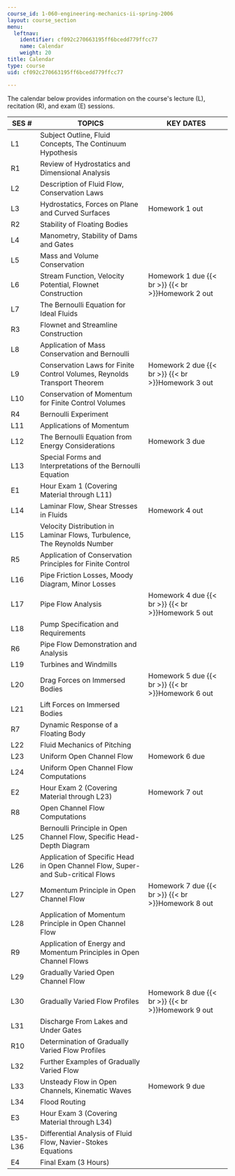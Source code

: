 ```yaml
---
course_id: 1-060-engineering-mechanics-ii-spring-2006
layout: course_section
menu:
  leftnav:
    identifier: cf092c270663195ff6bcedd779ffcc77
    name: Calendar
    weight: 20
title: Calendar
type: course
uid: cf092c270663195ff6bcedd779ffcc77

---
```


The calendar below provides information on the course's lecture (L), recitation (R), and exam (E) sessions.

| SES # | TOPICS | KEY DATES |
| --- | --- | --- |
| L1 | Subject Outline, Fluid Concepts, The Continuum Hypothesis |  |
| R1 | Review of Hydrostatics and Dimensional Analysis |  |
| L2 | Description of Fluid Flow, Conservation Laws |  |
| L3 | Hydrostatics, Forces on Plane and Curved Surfaces | Homework 1 out |
| R2 | Stability of Floating Bodies |  |
| L4 | Manometry, Stability of Dams and Gates |  |
| L5 | Mass and Volume Conservation |  |
| L6 | Stream Function, Velocity Potential, Flownet Construction | Homework 1 due  {{< br >}}  {{< br >}}Homework 2 out |
| L7 | The Bernoulli Equation for Ideal Fluids |  |
| R3 | Flownet and Streamline Construction |  |
| L8 | Application of Mass Conservation and Bernoulli |  |
| L9 | Conservation Laws for Finite Control Volumes, Reynolds Transport Theorem | Homework 2 due  {{< br >}}  {{< br >}}Homework 3 out |
| L10 | Conservation of Momentum for Finite Control Volumes |  |
| R4 | Bernoulli Experiment |  |
| L11 | Applications of Momentum |  |
| L12 | The Bernoulli Equation from Energy Considerations | Homework 3 due |
| L13 | Special Forms and Interpretations of the Bernoulli Equation |  |
| E1 | Hour Exam 1 (Covering Material through L11) |  |
| L14 | Laminar Flow, Shear Stresses in Fluids | Homework 4 out |
| L15 | Velocity Distribution in Laminar Flows, Turbulence, The Reynolds Number |  |
| R5 | Application of Conservation Principles for Finite Control |  |
| L16 | Pipe Friction Losses, Moody Diagram, Minor Losses |  |
| L17 | Pipe Flow Analysis | Homework 4 due  {{< br >}}  {{< br >}}Homework 5 out |
| L18 | Pump Specification and Requirements |  |
| R6 | Pipe Flow Demonstration and Analysis |  |
| L19 | Turbines and Windmills |  |
| L20 | Drag Forces on Immersed Bodies | Homework 5 due  {{< br >}}  {{< br >}}Homework 6 out |
| L21 | Lift Forces on Immersed Bodies |  |
| R7 | Dynamic Response of a Floating Body |  |
| L22 | Fluid Mechanics of Pitching |  |
| L23 | Uniform Open Channel Flow | Homework 6 due |
| L24 | Uniform Open Channel Flow Computations |  |
| E2 | Hour Exam 2 (Covering Material through L23) | Homework 7 out |
| R8 | Open Channel Flow Computations |  |
| L25 | Bernoulli Principle in Open Channel Flow, Specific Head-Depth Diagram |  |
| L26 | Application of Specific Head in Open Channel Flow, Super- and Sub-critical Flows |  |
| L27 | Momentum Principle in Open Channel Flow | Homework 7 due  {{< br >}}  {{< br >}}Homework 8 out |
| L28 | Application of Momentum Principle in Open Channel Flow |  |
| R9 | Application of Energy and Momentum Principles in Open Channel Flows |  |
| L29 | Gradually Varied Open Channel Flow |  |
| L30 | Gradually Varied Flow Profiles | Homework 8 due  {{< br >}}  {{< br >}}Homework 9 out |
| L31 | Discharge From Lakes and Under Gates |  |
| R10 | Determination of Gradually Varied Flow Profiles |  |
| L32 | Further Examples of Gradually Varied Flow |  |
| L33 | Unsteady Flow in Open Channels, Kinematic Waves | Homework 9 due |
| L34 | Flood Routing |  |
| E3 | Hour Exam 3 (Covering Material through L34) |  |
| L35-L36 | Differential Analysis of Fluid Flow, Navier-Stokes Equations |  |
| E4 | Final Exam (3 Hours) |